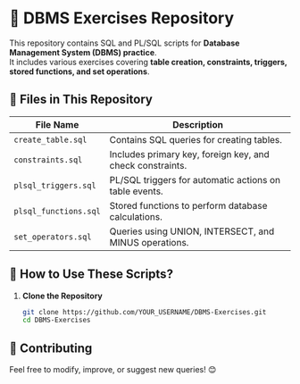 # 📌 DBMS Exercises Repository  

This repository contains SQL and PL/SQL scripts for **Database Management System (DBMS) practice**.  
It includes various exercises covering **table creation, constraints, triggers, stored functions, and set operations**.  

## 📂 Files in This Repository  
| File Name            | Description |
|----------------------|-------------|
| `create_table.sql`   | Contains SQL queries for creating tables. |
| `constraints.sql`    | Includes primary key, foreign key, and check constraints. |
| `plsql_triggers.sql` | PL/SQL triggers for automatic actions on table events. |
| `plsql_functions.sql`| Stored functions to perform database calculations. |
| `set_operators.sql`  | Queries using UNION, INTERSECT, and MINUS operations. |

## 📖 How to Use These Scripts?  
1. **Clone the Repository**  
   ```sh
   git clone https://github.com/YOUR_USERNAME/DBMS-Exercises.git
   cd DBMS-Exercises

## 🔗 Contributing
Feel free to modify, improve, or suggest new queries! 😊
